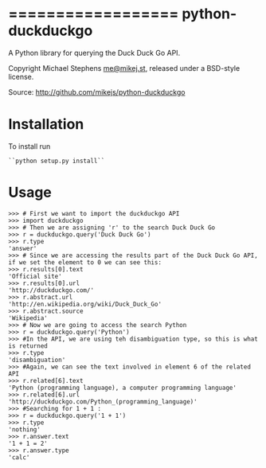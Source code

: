 ==================
python-duckduckgo
==================

A Python library for querying the Duck Duck Go API.

Copyright Michael Stephens <me@mikej.st>, released under a BSD-style license.

Source: http://github.com/mikejs/python-duckduckgo

Installation
============

To install run

    ``python setup.py install``

Usage
=====
    >>> # First we want to import the duckduckgo API
    >>> import duckduckgo
    >>> # Then we are assigning 'r' to the search Duck Duck Go 
    >>> r = duckduckgo.query('Duck Duck Go')
    >>> r.type
    'answer'
    >>> # Since we are accessing the results part of the Duck Duck Go API, if we set the element to 0 we can see this: 
    >>> r.results[0].text
    'Official site'
    >>> r.results[0].url
    'http://duckduckgo.com/'
    >>> r.abstract.url
    'http://en.wikipedia.org/wiki/Duck_Duck_Go'
    >>> r.abstract.source
    'Wikipedia'
    >>> # Now we are going to access the search Python
    >>> r = duckduckgo.query('Python')
    >>> #In the API, we are using teh disambiguation type, so this is what is returned 
    >>> r.type
    'disambiguation'
    >>> #Again, we can see the text involved in element 6 of the related API 
    >>> r.related[6].text
    'Python (programming language), a computer programming language'
    >>> r.related[6].url
    'http://duckduckgo.com/Python_(programming_language)'  
    >>> #Searching for 1 + 1 : 
    >>> r = duckduckgo.query('1 + 1')
    >>> r.type
    'nothing'
    >>> r.answer.text
    '1 + 1 = 2'
    >>> r.answer.type
    'calc'

